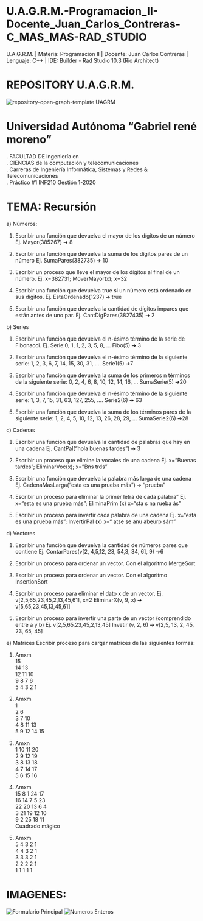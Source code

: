 ﻿# U.A.G.R.M.-Programacion_II-Docente_Juan_Carlos_Contreras-C_MAS_MAS-RAD_STUDIO
U.A.G.R.M. | Materia: Programacion II | Docente: Juan Carlos Contreras | Lenguaje: C++ | IDE: Builder - Rad Studio 10.3 (Rio  Architect)

# REPOSITORY U.A.G.R.M.
![repository-open-graph-template UAGRM](https://user-images.githubusercontent.com/36086876/80933352-57bd0080-8d91-11ea-927f-8700b1a2c52b.png)


# Universidad Autónoma “Gabriel rené moreno”
. FACULTAD DE ingeniería en <br>
. CIENCIAS de la computación y telecomunicaciones <br>
. Carreras de Ingeniería Informática, Sistemas y Redes & Telecomunicaciones <br>
. Práctico #1 INF210 Gestión 1-2020 <br>

# TEMA: Recursión

a) Números:
1. Escribir una función que devuelva el mayor de los dígitos de un número
Ej. Mayor(385267) ➔ 8

2. Escribir una función que devuelva la suma de los dígitos pares de un número
Ej. SumaPares(382735) ➔ 10

3. Escribir un proceso que lleve el mayor de los dígitos al final de un número.
Ej. x=382731; MoverMayor(x); x=32

4. Escribir una función que devuelva true si un número está ordenado en sus dígitos.
Ej. EstaOrdenado(1237) ➔ true

5. Escribir una función que devuelva la cantidad de dígitos impares que están antes de uno par.
Ej. CantDigPares(3827435) ➔ 2

b) Series
1. Escribir una función que devuelva el n-ésimo término de la serie de Fibonacci.
Ej. Serie:0, 1, 1, 2, 3, 5, 8, … Fibo(5) ➔ 3

2. Escribir una función que devuelva el n-ésimo término de la siguiente serie:
1, 2, 3, 6, 7, 14, 15, 30, 31, …. Serie1(5) ➔7

3. Escribir una función que devuelva la suma de los primeros n términos de la siguiente serie:
0, 2, 4, 6, 8, 10, 12, 14, 16, … SumaSerie(5) ➔20

4. Escribir una función que devuelva el n-ésimo término de la siguiente serie:
1, 3, 7, 15, 31, 63, 127, 255, …. Serie2(6) ➔ 63

5. Escribir una función que devuelva la suma de los términos pares de la siguiente serie:
1, 2, 4, 5, 10, 12, 13, 26, 28, 29, … SumaSerie2(6) ➔28

c) Cadenas
1. Escribir una función que devuelva la cantidad de palabras que hay en una cadena
Ej. CantPal(“hola buenas tardes”) ➔ 3

2. Escribir un proceso que elimine la vocales de una cadena
Ej. x=”Buenas tardes”; EliminarVoc(x); x=”Bns trds”

3. Escribir una función que devuelva la palabra más larga de una cadena
Ej. CadenaMasLarga(“esta es una prueba más”) ➔ “prueba”

4. Escribir un proceso para eliminar la primer letra de cada palabra”
Ej. x=“esta es una prueba más”; EliminaPrim (x) x=“sta s na rueba ás”

5. Escribir un proceso para invertir cada palabra de una cadena
Ej. x=“esta es una prueba más”; InvertirPal (x) x=“ atse se anu abeurp sám”

d) Vectores
1. Escribir una función que devuelva la cantidad de números pares que contiene
Ej. ContarPares(v[2, 4,5,12, 23, 54,3, 34, 6], 9) ➔6

2. Escribir un proceso para ordenar un vector. Con el algoritmo MergeSort

3. Escribir un proceso para ordenar un vector. Con el algoritmo InsertionSort

4. Escribir un proceso para eliminar el dato x de un vector.
Ej. v[2,5,65,23,45,2,13,45,61], x=2 EliminarX(v, 9, x) ➔ v[5,65,23,45,13,45,61]

5. Escribir un proceso para invertir una parte de un vector (comprendido entre a y b)
Ej. v[2,5,65,23,45,2,13,45] Invetir (v, 2, 6) ➔ v[2,5, 13, 2, 45, 23, 65, 45]

e) Matrices
Escribir proceso para cargar matrices de las siguientes formas:

1. Amxm <br>
15 <br>
14 13 <br>
12 11 10 <br>
9 8 7 6  <br>
5 4 3 2 1 <br>

2. Amxm <br>
1 <br>
2 6 <br>
3 7 10 <br>
4 8 11 13 <br>
5 9 12 14 15 <br>

3. Amxn <br>
1 10 11 20 <br>
2 9 12 19 <br>
3 8 13 18 <br>
4 7 14 17 <br>
5 6 15 16 <br>

4. Amxm <br>
15 8 1 24 17 <br>
16 14 7 5 23 <br>
22 20 13 6 4 <br>
3 21 19 12 10 <br>
9 2 25 18 11 <br>
Cuadrado mágico <br>

5. Amxm <br>
5 4 3 2 1 <br>
4 4 3 2 1 <br>
3 3 3 2 1 <br>
2 2 2 2 1 <br>
1 1 1 1 1 <br>

# IMAGENES:

![Formulario Principal](https://user-images.githubusercontent.com/36086876/80933124-49bab000-8d90-11ea-9cab-23f47d777b20.png)
![Numeros Enteros](https://user-images.githubusercontent.com/36086876/80933298-1e849080-8d91-11ea-9dd2-37d031acb2c1.png)
